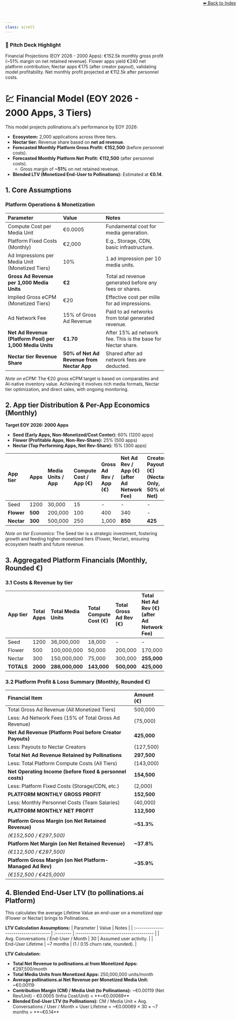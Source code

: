 ```yaml
---
class: scroll
---
```


<div style="text-align: right; position: absolute; top: 0; right: 0;">
<a href="/15">⬅️ Back to Index</a>
</div>

<div class="bg-red-100 p-4 rounded-lg border-l-4 border-red-500 mb-6">
  <h3 class="text-lg font-bold text-red-800">🌟 Pitch Deck Highlight</h3>
  <p class="text-red-800">Financial Projections (EOY 2026 - 2000 Apps): €152.5k monthly gross profit (~51% margin on net retained revenue). Flower apps yield €240 net platform contribution; Nectar apps €175 (after creator payout), validating model profitability. Net monthly profit projected at €112.5k after personnel costs.</p>
</div>

# 💹 **Financial Model (EOY 2026 - 2000 Apps, 3 Tiers)**
This model projects pollinations.ai's performance by EOY 2026:
*   **Ecosystem:** 2,000 applications across three tiers.
*   **Nectar tier:** Revenue share based on **net ad revenue**.
*   **Forecasted Monthly Platform Gross Profit:** **€152,500** (before personnel costs).
*   **Forecasted Monthly Platform Net Profit:** **€112,500** (after personnel costs).
    *   Gross margin of **~51%** on net retained revenue.
*   **Blended LTV (Monetized End-User to Pollinations):** Estimated at **€0.14**.

## 1. Core Assumptions

### Platform Operations & Monetization

| Parameter                                     | Value                                      | Notes                                                         |
| :-------------------------------------------- | :----------------------------------------- | :------------------------------------------------------------ |
| Compute Cost per Media Unit                   | €0.0005                                    | Fundamental cost for media generation.                        |
| Platform Fixed Costs (Monthly)                | €2,000                                     | E.g., Storage, CDN, basic infrastructure.                     |
| Ad Impressions per Media Unit (Monetized Tiers) | 10%                                        | 1 ad impression per 10 media units.                           |
| **Gross Ad Revenue per 1,000 Media Units**    | **€2**                                     | Total ad revenue generated before any fees or shares.         |
| Implied Gross eCPM (Monetized Tiers)          | €20                                        | Effective cost per mille for ad impressions.                  |
| Ad Network Fee                                | 15% of Gross Ad Revenue                    | Paid to ad networks from total generated revenue.             |
| **Net Ad Revenue (Platform Pool) per 1,000 Media Units** | **€1.70**                       | After 15% ad network fee. This is the base for Nectar share. |
| **Nectar tier Revenue Share**                | **50% of Net Ad Revenue from Nectar App** | Shared after ad network fees are deducted.                    |

*Note on eCPM:* The €20 gross eCPM target is based on comparables and AI-native inventory value. Achieving it involves rich media formats, Nectar tier optimization, and direct sales, with ongoing monitoring.

## 2. App tier Distribution & Per-App Economics (Monthly)

**Target EOY 2026: 2000 Apps**
*   **Seed (Early Apps, Non-Monetized/Cost Center):** 60% (1200 apps)
*   **Flower (Profitable Apps, Non-Rev-Share):** 25% (500 apps)
*   **Nectar (Top Performing Apps, Net Rev-Share):** 15% (300 apps)

| App tier    | Apps | Media Units / App | Compute Cost / App (€) | Gross Ad Rev / App (€) | Net Ad Rev / App (€) (after Ad Network Fee) | Creator Payout (€) (Nectar Only, 50% of Net) | pollinations.ai Net Rev / App (€) | **pollinations.ai Net Contribution / App (€)** |
| :---------- | :--- | :---------------- | :--------------------- | :--------------------- | :---------------------------------------------- | :-------------------------------------------- | :----------------------------- | :------------------------------------------ |
| Seed        | 1200 | 30,000            | 15                     | -                      | -                                               | -                                             | -                              | **-15**                                     |
| **Flower**  | **500**| 200,000           | 100                    | 400                    | 340                                             | -                                             | 340                            | **240**                                     |
| **Nectar**  | **300**| 500,000           | 250                    | 1,000                  | **850**                                         | **425**                                       | **425**                        | **175**                                     |

*Note on tier Economics:* The Seed tier is a strategic investment, fostering growth and feeding higher monetized tiers (Flower, Nectar), ensuring ecosystem health and future revenue.

## 3. Aggregated Platform Financials (Monthly, Rounded €)

### 3.1 Costs & Revenue by tier

| App tier    | Total Apps | Total Media Units | Total Compute Cost (€) | Total Gross Ad Rev (€) | Total Net Ad Rev (€) (after Ad Network Fee) | Total Creator Payouts (€) | pollinations.ai Net Rev (€) (after payouts) | **Total pollinations.ai Net Contribution (€)** |
| :---------- | :--------- | :---------------- | :--------------------- | :--------------------- | :---------------------------------------------- | :------------------------ | :--------------------------------------- | :------------------------------------------ |
| Seed        | 1200       | 36,000,000        | 18,000                 | -                      | -                                               | -                         | -                                        | **-18,000**                                 |
| Flower      | 500        | 100,000,000       | 50,000                 | 200,000                | 170,000                                         | -                         | 170,000                                  | **120,000**                                 |
| Nectar      | 300        | 150,000,000       | 75,000                 | 300,000                | **255,000**                                     | **127,500**               | **127,500**                              | **52,500**                                  |
| **TOTALS**  | **2000**   | **286,000,000**   | **143,000**            | **500,000**            | **425,000**                                     | **127,500**               | **297,500**                              | **154,500**                                 |

### 3.2 Platform Profit & Loss Summary (Monthly, Rounded €)

| Financial Item                                                      | Amount (€)      |
| :------------------------------------------------------------------ | :-------------- |
| Total Gross Ad Revenue (All Monetized Tiers)                        | 500,000         |
| Less: Ad Network Fees (15% of Total Gross Ad Revenue)               | (75,000)        |
| **Net Ad Revenue (Platform Pool before Creator Payouts)**           | **425,000**     |
| Less: Payouts to Nectar Creators                                   | (127,500)       |
| **Total Net Ad Revenue Retained by Pollinations**                   | **297,500**     |
| Less: Total Platform Compute Costs (All Tiers)                      | (143,000)       |
| **Net Operating Income (before fixed & personnel costs)**           | **154,500**     |
| Less: Platform Fixed Costs (Storage/CDN, etc.)                      | (2,000)         |
| **PLATFORM MONTHLY GROSS PROFIT**                                   | **152,500**     |
| Less: Monthly Personnel Costs (Team Salaries)                       | (40,000)        |
| **PLATFORM MONTHLY NET PROFIT**                                     | **112,500**     |
|                                                                     |                 |
| **Platform Gross Margin (on Net Retained Revenue)**                 | **~51.3%**      | 
| *(€152,500 / €297,500)*                                             |                 |
| **Platform Net Margin (on Net Retained Revenue)**                   | **~37.8%**      |
| *(€112,500 / €297,500)*                                             |                 |
| **Platform Gross Margin (on Net Platform-Managed Ad Rev)**          | **~35.9%**      |
| *(€152,500 / €425,000)*                                             |                 |


## 4. Blended End-User LTV (to pollinations.ai Platform)

This calculates the average Lifetime Value an end-user on a *monetized app* (Flower or Nectar) brings to Pollinations.

**LTV Calculation Assumptions:**
| Parameter                             | Value     | Notes                                   |
| :------------------------------------ | :-------- | :-------------------------------------- |
| Avg. Conversations / End-User / Month | 30        | Assumed user activity.                  |
| End-User Lifetime                     | ~7 months | (1 / 0.15 churn rate, rounded).         |

**LTV Calculation:**
*   **Total Net Revenue to pollinations.ai from Monetized Apps:** €297,500/month
*   **Total Media Units from Monetized Apps:** 250,000,000 units/month
*   **Average pollinations.ai Net Revenue per Monetized Media Unit:** ~€0.00119
*   **Contribution Margin (CM) / Media Unit (to Pollinations):**
    ~€0.00119 (Net Rev/Unit) - €0.0005 (Infra Cost/Unit) = **~€0.00069**
*   **Blended End-User LTV (to Pollinations):**
    CM / Media Unit × Avg. Conversations / User / Month × User Lifetime
    = ~€0.00069 × 30 × ~7 months = **~€0.14**